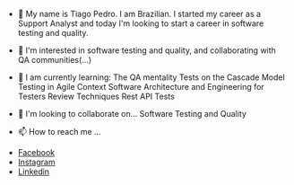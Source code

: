 - 👋 My name is Tiago Pedro. I am Brazilian. I started my career as a Support Analyst and today I'm looking to start a career in software testing and quality.

- 👀 I'm interested in 
       software testing and quality, and collaborating with QA communities(...)
- 🌱 I am currently learning:
          The QA mentality
          Tests on the Cascade Model
          Testing in Agile Context
          Software Architecture and Engineering for Testers
          Review Techniques
          Rest API Tests
- 💞️ I'm looking to collaborate on...
        Software Testing and Quality
- 📫 How to reach me ...      
<ul dir="auto">
<li><a href="https://www.facebook.com/tiago.pedro.ti22"  rel="nofollow" target="_blank">Facebook</a></li>
<li><a href="https://www.instagram.com/tiago.pedro22.tp/" rel="nofollow">Instagram</a></li>
       <li><a href="https://www.linkedin.com/in/tiago-pedro-3b8b94104/" rel="nofollow">Linkedin</a></li>
</ul>
      
<!---
Tiago1022/Tiago1022 is a ✨ special ✨ repository because its `README.md` (this file) appears on your GitHub profile.
You can click the Preview link to take a look at your changes.
--->
